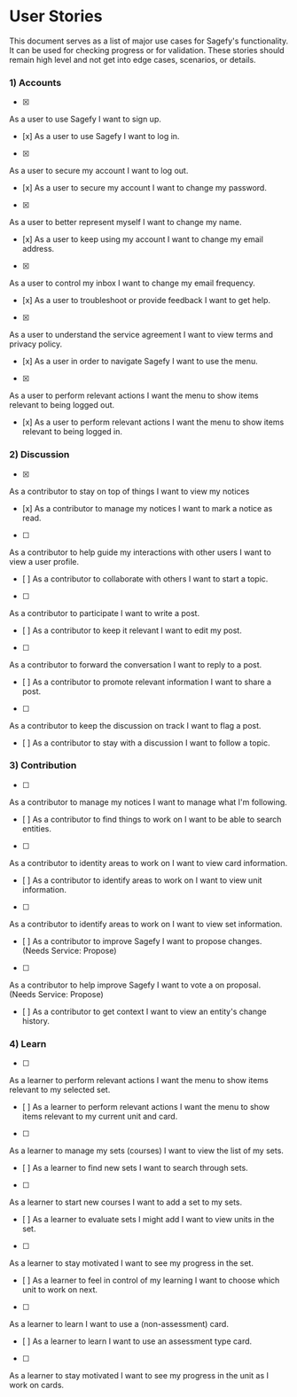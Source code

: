 User Stories
============

This document serves as a list of major use cases for Sagefy's functionality. It can be used for checking progress or for validation. These stories should remain high level and not get into edge cases, scenarios, or details.

### 1) Accounts

- [x]
As a user
to use Sagefy
I want to sign up.
- [x]
As a user
to use Sagefy
I want to log in.
- [x]
As a user
to secure my account
I want to log out.
- [x]
As a user
to secure my account
I want to change my password.
- [x]
As a user
to better represent myself
I want to change my name.
- [x]
As a user
to keep using my account
I want to change my email address.
- [x]
As a user
to control my inbox
I want to change my email frequency.
- [x]
As a user
to troubleshoot or provide feedback
I want to get help.
- [x]
As a user
to understand the service agreement
I want to view terms and privacy policy.
- [x]
As a user
in order to navigate Sagefy
I want to use the menu.
- [x]
As a user
to perform relevant actions
I want the menu to show items relevant to being logged out.
- [x]
As a user
to perform relevant actions
I want the menu to show items relevant to being logged in.

### 2) Discussion

- [x]
As a contributor
to stay on top of things
I want to view my notices
- [x]
As a contributor
to manage my notices
I want to mark a notice as read.
- [ ]
As a contributor
to help guide my interactions with other users
I want to view a user profile.
- [ ]
As a contributor
to collaborate with others
I want to start a topic.
- [ ]
As a contributor
to participate
I want to write a post.
- [ ]
As a contributor
to keep it relevant
I want to edit my post.
- [ ]
As a contributor
to forward the conversation
I want to reply to a post.
- [ ]
As a contributor
to promote relevant information
I want to share a post.
- [ ]
As a contributor
to keep the discussion on track
I want to flag a post.
- [ ]
As a contributor
to stay with a discussion
I want to follow a topic.

### 3) Contribution

- [ ]
As a contributor
to manage my notices
I want to manage what I'm following.
- [ ]
As a contributor
to find things to work on
I want to be able to search entities.
- [ ]
As a contributor
to identity areas to work on
I want to view card information.
- [ ]
As a contributor
to identify areas to work on
I want to view unit information.
- [ ]
As a contributor
to identify areas to work on
I want to view set information.
- [ ]
As a contributor
to improve Sagefy
I want to propose changes.
(Needs Service: Propose)
- [ ]
As a contributor
to help improve Sagefy
I want to vote a on proposal.
(Needs Service: Propose)
- [ ]
As a contributor
to get context
I want to view an entity's change history.

### 4) Learn

- [ ]
As a learner
to perform relevant actions
I want the menu to show items relevant to my selected set.
- [ ]
As a learner
to perform relevant actions
I want the menu to show items relevant to my current unit and card.
- [ ]
As a learner
to manage my sets (courses)
I want to view the list of my sets.
- [ ]
As a learner
to find new sets
I want to search through sets.
- [ ]
As a learner
to start new courses
I want to add a set to my sets.
- [ ]
As a learner
to evaluate sets I might add
I want to view units in the set.
- [ ]
As a learner
to stay motivated
I want to see my progress in the set.
- [ ]
As a learner
to feel in control of my learning
I want to choose which unit to work on next.
- [ ]
As a learner
to learn
I want to use a (non-assessment) card.
- [ ]
As a learner
to learn
I want to use an assessment type card.
- [ ]
As a learner
to stay motivated
I want to see my progress in the unit as I work on cards.
